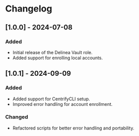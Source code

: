 # Changelog

## [1.0.0] - 2024-07-08
### Added
- Initial release of the Delinea Vault role.
- Added support for enrolling local accounts.

## [1.0.1] - 2024-09-09
### Added
- Added support for CentrifyCLI setup.
- Improved error handling for account enrollment.

### Changed
- Refactored scripts for better error handling and portability.

